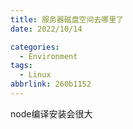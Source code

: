 ```yaml
---
title: 服务器磁盘空间去哪里了
date: 2022/10/14

categories:
  - Environment
tags:
  - Linux
abbrlink: 260b1152
---
```




node编译安装会很大

